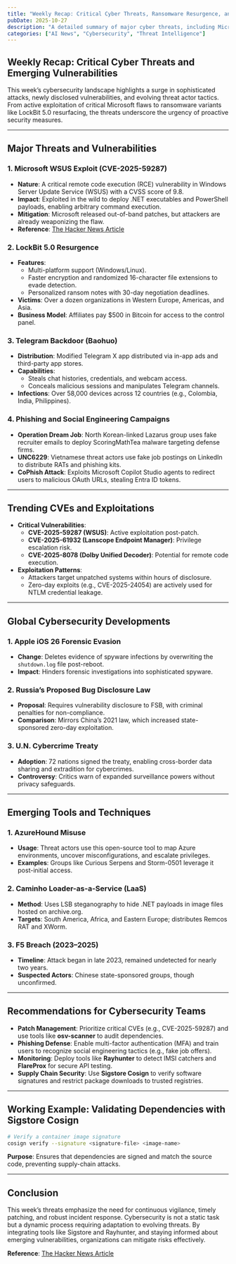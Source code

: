 ```yaml
---
title: "Weekly Recap: Critical Cyber Threats, Ransomware Resurgence, and Emerging Vulnerabilities"
pubDate: 2025-10-27
description: "A detailed summary of major cyber threats, including Microsoft's WSUS exploit, LockBit 5.0 resurgence, Telegram backdoors, and global phishing trends, with actionable insights for security professionals."
categories: ["AI News", "Cybersecurity", "Threat Intelligence"]
---
```


## Weekly Recap: Critical Cyber Threats and Emerging Vulnerabilities

This week’s cybersecurity landscape highlights a surge in sophisticated attacks, newly disclosed vulnerabilities, and evolving threat actor tactics. From active exploitation of critical Microsoft flaws to ransomware variants like LockBit 5.0 resurfacing, the threats underscore the urgency of proactive security measures.

---

## Major Threats and Vulnerabilities

### **1. Microsoft WSUS Exploit (CVE-2025-59287)**
- **Nature**: A critical remote code execution (RCE) vulnerability in Windows Server Update Service (WSUS) with a CVSS score of 9.8.
- **Impact**: Exploited in the wild to deploy .NET executables and PowerShell payloads, enabling arbitrary command execution.
- **Mitigation**: Microsoft released out-of-band patches, but attackers are already weaponizing the flaw.
- **Reference**: [The Hacker News Article](https://thehackernews.com/2025/10/weekly-recap-wsus-exploited-lockbit-50.html)

### **2. LockBit 5.0 Resurgence**
- **Features**:
  - Multi-platform support (Windows/Linux).
  - Faster encryption and randomized 16-character file extensions to evade detection.
  - Personalized ransom notes with 30-day negotiation deadlines.
- **Victims**: Over a dozen organizations in Western Europe, Americas, and Asia.
- **Business Model**: Affiliates pay $500 in Bitcoin for access to the control panel.

### **3. Telegram Backdoor (Baohuo)**
- **Distribution**: Modified Telegram X app distributed via in-app ads and third-party app stores.
- **Capabilities**:
  - Steals chat histories, credentials, and webcam access.
  - Conceals malicious sessions and manipulates Telegram channels.
- **Infections**: Over 58,000 devices across 12 countries (e.g., Colombia, India, Philippines).

### **4. Phishing and Social Engineering Campaigns**
- **Operation Dream Job**: North Korean-linked Lazarus group uses fake recruiter emails to deploy ScoringMathTea malware targeting defense firms.
- **UNC6229**: Vietnamese threat actors use fake job postings on LinkedIn to distribute RATs and phishing kits.
- **CoPhish Attack**: Exploits Microsoft Copilot Studio agents to redirect users to malicious OAuth URLs, stealing Entra ID tokens.

---

## Trending CVEs and Exploitations

- **Critical Vulnerabilities**:
  - **CVE-2025-59287 (WSUS)**: Active exploitation post-patch.
  - **CVE-2025-61932 (Lanscope Endpoint Manager)**: Privilege escalation risk.
  - **CVE-2025-8078 (Dolby Unified Decoder)**: Potential for remote code execution.
- **Exploitation Patterns**:
  - Attackers target unpatched systems within hours of disclosure.
  - Zero-day exploits (e.g., CVE-2025-24054) are actively used for NTLM credential leakage.

---

## Global Cybersecurity Developments

### **1. Apple iOS 26 Forensic Evasion**
- **Change**: Deletes evidence of spyware infections by overwriting the `shutdown.log` file post-reboot.
- **Impact**: Hinders forensic investigations into sophisticated spyware.

### **2. Russia’s Proposed Bug Disclosure Law**
- **Proposal**: Requires vulnerability disclosure to FSB, with criminal penalties for non-compliance.
- **Comparison**: Mirrors China’s 2021 law, which increased state-sponsored zero-day exploitation.

### **3. U.N. Cybercrime Treaty**
- **Adoption**: 72 nations signed the treaty, enabling cross-border data sharing and extradition for cybercrimes.
- **Controversy**: Critics warn of expanded surveillance powers without privacy safeguards.

---

## Emerging Tools and Techniques

### **1. AzureHound Misuse**
- **Usage**: Threat actors use this open-source tool to map Azure environments, uncover misconfigurations, and escalate privileges.
- **Examples**: Groups like Curious Serpens and Storm-0501 leverage it post-initial access.

### **2. Caminho Loader-as-a-Service (LaaS)**
- **Method**: Uses LSB steganography to hide .NET payloads in image files hosted on archive.org.
- **Targets**: South America, Africa, and Eastern Europe; distributes Remcos RAT and XWorm.

### **3. F5 Breach (2023–2025)**
- **Timeline**: Attack began in late 2023, remained undetected for nearly two years.
- **Suspected Actors**: Chinese state-sponsored groups, though unconfirmed.

---

## Recommendations for Cybersecurity Teams

- **Patch Management**: Prioritize critical CVEs (e.g., CVE-2025-59287) and use tools like **osv-scanner** to audit dependencies.
- **Phishing Defense**: Enable multi-factor authentication (MFA) and train users to recognize social engineering tactics (e.g., fake job offers).
- **Monitoring**: Deploy tools like **Rayhunter** to detect IMSI catchers and **FlareProx** for secure API testing.
- **Supply Chain Security**: Use **Sigstore Cosign** to verify software signatures and restrict package downloads to trusted registries.

---

## Working Example: Validating Dependencies with Sigstore Cosign

```bash
# Verify a container image signature
cosign verify --signature <signature-file> <image-name>
```

**Purpose**: Ensures that dependencies are signed and match the source code, preventing supply-chain attacks.

---

## Conclusion

This week’s threats emphasize the need for continuous vigilance, timely patching, and robust incident response. Cybersecurity is not a static task but a dynamic process requiring adaptation to evolving threats. By integrating tools like Sigstore and Rayhunter, and staying informed about emerging vulnerabilities, organizations can mitigate risks effectively.

**Reference**: [The Hacker News Article](https://thehackernews.com/2025/10/weekly-recap-wsus-exploited-lockbit-50.html)